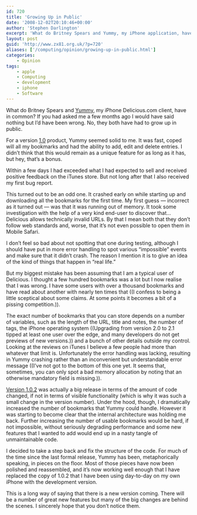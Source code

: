 ```yaml
---
id: 720
title: 'Growing Up in Public'
date: '2008-12-02T20:10:46+00:00'
author: 'Stephen Darlington'
excerpt: 'What do Britney Spears and Yummy, my iPhone application, have in common? If you had asked me a few months ago I would have said nothing but I''d have been wrong. No, they both have had to grow up in public.'
layout: post
guid: 'http://www.zx81.org.uk/?p=720'
aliases: ['/computing/opinion/growing-up-in-public.html']
categories:
    - Opinion
tags:
    - apple
    - Computing
    - development
    - iphone
    - Software
---
```


What do Britney Spears and [Yummy](http://www.yummyapp.com/), my iPhone Delicious.com client, have in common? If you had asked me a few months ago I would have said nothing but I’d have been wrong. No, they both have had to grow up in public.

For a version [1.0](http://www.yummyapp.com/2008/09/yummy-10-now-available-from-app-store.html) product, Yummy seemed solid to me. It was fast, coped will all my bookmarks and had the ability to add, edit and delete entries. I didn’t think that this would remain as a unique feature for as long as it has, but hey, that’s a bonus.

Within a few days I had exceeded what I had expected to sell and received positive feedback on the iTunes store. But not long after that I also received my first bug report.

This turned out to be an odd one. It crashed early on while starting up and downloading all the bookmarks for the first time. My first guess — incorrect as it turned out — was that it was running out of memory. It took some investigation with the help of a very kind end-user to discover that… Delicious allows technically invalid URLs. By that I mean both that they don’t follow web standards and, worse, that it’s not even possible to open them in Mobile Safari.

I don’t feel so bad about not spotting that one during testing, although I should have put in more error handling to spot various “impossible” events and make sure that it didn’t crash. The reason I mention it is to give an idea of the kind of things that happen in “real life.”

But my biggest mistake has been assuming that I am a typical user of Delicious. I thought a few hundred bookmarks was a lot but I now realise that I was wrong. I have some users with over a thousand bookmarks and have read about another with nearly ten times that ((I confess to being a little sceptical about some claims. At some points it becomes a bit of a pissing competition.)).

The exact number of bookmarks that you can store depends on a number of variables, such as the length of the URL, title and notes, the number of tags, the iPhone operating system ((Upgrading from version 2.0 to 2.1 tipped at least one user over the edge, and many developers do not get previews of new versions.)) and a bunch of other details outside my control. Looking at the reviews on iTunes I believe a few people had more than whatever that limit is. Unfortunately the error handling was lacking, resulting in Yummy crashing rather than an inconvenient but understandable error message ((I’ve not got to the bottom of this one yet. It seems that, sometimes, you can only spot a bad memory allocation by noting that an otherwise mandatory field is missing.)).

[Version 1.0.2](http://www.yummyapp.com/2008/10/yummy-version-102.html) was actually a big release in terms of the amount of code changed, if not in terms of visible functionality (which is why it was such a small change in the version number). Under the hood, though, I dramatically increased the number of bookmarks that Yummy could handle. However it was starting to become clear that the internal architecture was holding me back. Further increasing the number of usable bookmarks would be hard, if not impossible, without seriously degrading performance and some new features that I wanted to add would end up in a nasty tangle of unmaintainable code.

I decided to take a step back and fix the structure of the code. For much of the time since the last formal release, Yummy has been, metaphorically speaking, in pieces on the floor. Most of those pieces have now been polished and reassembled, and it’s now working well enough that I have replaced the copy of 1.0.2 that I have been using day-to-day on my own iPhone with the development version.

This is a long way of saying that there is a new version coming. There will be a number of great new features but many of the big changes are behind the scenes. I sincerely hope that you don’t notice them.